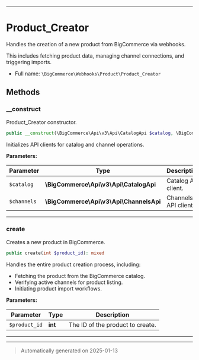 ***

# Product_Creator

Handles the creation of a new product from BigCommerce via webhooks.

This includes fetching product data, managing channel connections, and triggering imports.

* Full name: `\BigCommerce\Webhooks\Product\Product_Creator`




## Methods


### __construct

Product_Creator constructor.

```php
public __construct(\BigCommerce\Api\v3\Api\CatalogApi $catalog, \BigCommerce\Api\v3\Api\ChannelsApi $channels): mixed
```

Initializes API clients for catalog and channel operations.






**Parameters:**

| Parameter | Type | Description |
|-----------|------|-------------|
| `$catalog` | **\BigCommerce\Api\v3\Api\CatalogApi** | Catalog API client. |
| `$channels` | **\BigCommerce\Api\v3\Api\ChannelsApi** | Channels API client. |





***

### create

Creates a new product in BigCommerce.

```php
public create(int $product_id): mixed
```

Handles the entire product creation process, including:
- Fetching the product from the BigCommerce catalog.
- Verifying active channels for product listing.
- Initiating product import workflows.






**Parameters:**

| Parameter | Type | Description |
|-----------|------|-------------|
| `$product_id` | **int** | The ID of the product to create. |





***


***
> Automatically generated on 2025-01-13
